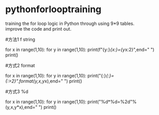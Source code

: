 # pythonforlooptraining
training the for loop logic in Python through using 9*9 tables.<br>
improve the code and print out.<br>

#方法1 f string

for x in range(1,10):
    for y in range(1,10):
        print(f"{y:}*{x:}={y*x:2}",end=" ")
    print()
    
#方式2 format

for x in range(1,10):
    for y in range(1,10):
        print("{:}*{:}={:>2}".format(y,x,y*x),end=" ")
    print()
    
#方式3 %d

for x in range(1,10):
    for y in range(1,10):
        print("%d*%d=%2d"%(y,x,y*x),end=" ")
    print()
